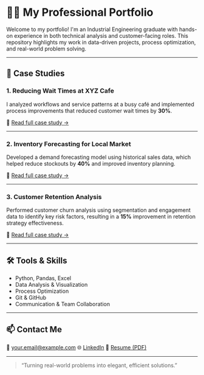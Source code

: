 # 👩‍💻 My Professional Portfolio

Welcome to my portfolio! I'm an Industrial Engineering graduate with hands-on experience in both technical analysis and customer-facing roles. This repository highlights my work in data-driven projects, process optimization, and real-world problem solving.

---

## 🧠 Case Studies

### 1. Reducing Wait Times at XYZ Cafe
I analyzed workflows and service patterns at a busy café and implemented process improvements that reduced customer wait times by **30%**.

🔗 [Read full case study →](./case-studies/cafe-wait-times.md)

---

### 2. Inventory Forecasting for Local Market
Developed a demand forecasting model using historical sales data, which helped reduce stockouts by **40%** and improved inventory planning.

🔗 [Read full case study →](./case-studies/inventory-forecasting.md)

---

### 3. Customer Retention Analysis
Performed customer churn analysis using segmentation and engagement data to identify key risk factors, resulting in a **15%** improvement in retention strategy effectiveness.

🔗 [Read full case study →](./case-studies/customer-retention.md)

---

## 🛠️ Tools & Skills
- Python, Pandas, Excel
- Data Analysis & Visualization
- Process Optimization
- Git & GitHub
- Communication & Team Collaboration

---

## 📫 Contact Me
📧 your.email@example.com 
🌐 [LinkedIn](https://linkedin.com/in/your-profile) 
💼 [Resume (PDF)](https://github.com/your-username/resume)

---

> “Turning real-world problems into elegant, efficient solutions.”
